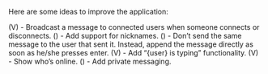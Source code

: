 Here are some ideas to improve the application:

(V) - Broadcast a message to connected users when someone connects or disconnects.
() - Add support for nicknames.
() - Don’t send the same message to the user that sent it. Instead, append the message directly as soon as he/she presses enter.
(V) - Add “{user} is typing” functionality.
(V) - Show who’s online.
() - Add private messaging.
